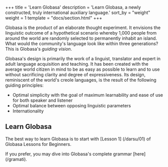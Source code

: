 +++
title = 'Learn Globasa'
description = 'Learn Globasa, a newly constructed, truly international auxiliary language.'
sort_by = "weight"
weight = 1
template = "docs/section.html"
+++

Globasa is the product of an elaborate thought experiment. It envisions the linguistic outcome of a hypothetical scenario whereby 1,000 people from around the world are randomly selected to permanently inhabit an island. What would the community's language look like within three generations? This is Globasa's _guiding vision_.

Globasa's design is primarily the work of a linguist, translator and expert in adult language acquisition and teaching. It has been created with the average world citizen in mind to be as easy as possible to learn and to use without sacrificing clarity and degree of expressiveness. Its design, reminiscent of the world's creole languages, is the result of the following guiding principles:

* Optimal simplicity with the goal of maximum learnability and ease of use for both speaker and listener
* Optimal balance between opposing linguistic parameters
* Internationality 

## Learn Globasa

The best way to learn Globasa is to start with [Lesson 1] (/darsu/01) of Globasa Lessons for Beginners.

If you prefer, you may dive into Globasa's complete grammar [here] (/gramati).